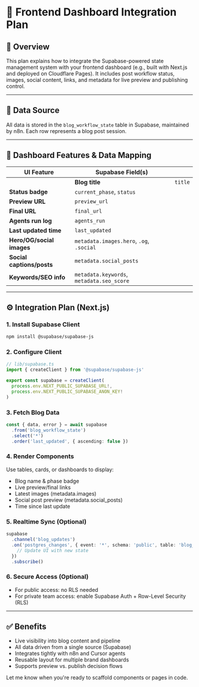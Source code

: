 # 🪽 Frontend Dashboard Integration Plan

## 📃 Overview

This plan explains how to integrate the Supabase-powered state management system with your frontend dashboard (e.g., built with Next.js and deployed on Cloudflare Pages). It includes post workflow status, images, social content, links, and metadata for live preview and publishing control.

---

## 🔄 Data Source

All data is stored in the `blog_workflow_state` table in Supabase, maintained by n8n. Each row represents a blog post session.

---

## 📒 Dashboard Features & Data Mapping

| UI Feature                | Supabase Field(s)                         |         |
| ------------------------- | ----------------------------------------- | ------- |
|                           | **Blog title**                            | `title` |
| **Status badge**          | `current_phase`, `status`                 |         |
| **Preview URL**           | `preview_url`                             |         |
| **Final URL**             | `final_url`                               |         |
| **Agents run log**        | `agents_run`                              |         |
| **Last updated time**     | `last_updated`                            |         |
| **Hero/OG/social images** | `metadata.images.hero`, `.og`, `.social`  |         |
| **Social captions/posts** | `metadata.social_posts`                   |         |
| **Keywords/SEO info**     | `metadata.keywords`, `metadata.seo_score` |         |

---

## ⚙️ Integration Plan (Next.js)

### 1. Install Supabase Client

```bash
npm install @supabase/supabase-js
```

### 2. Configure Client

```ts
// lib/supabase.ts
import { createClient } from '@supabase/supabase-js'

export const supabase = createClient(
  process.env.NEXT_PUBLIC_SUPABASE_URL!,
  process.env.NEXT_PUBLIC_SUPABASE_ANON_KEY!
)
```

### 3. Fetch Blog Data

```ts
const { data, error } = await supabase
  .from('blog_workflow_state')
  .select('*')
  .order('last_updated', { ascending: false })
```

### 4. Render Components

Use tables, cards, or dashboards to display:

- Blog name & phase badge
- Live preview/final links
- Latest images (metadata.images)
- Social post preview (metadata.social\_posts)
- Time since last update

### 5. Realtime Sync (Optional)

```ts
supabase
  .channel('blog_updates')
  .on('postgres_changes', { event: '*', schema: 'public', table: 'blog_workflow_state' }, payload => {
    // Update UI with new state
  })
  .subscribe()
```

### 6. Secure Access (Optional)

- For public access: no RLS needed
- For private team access: enable Supabase Auth + Row-Level Security (RLS)

---

## ✅ Benefits

- Live visibility into blog content and pipeline
- All data driven from a single source (Supabase)
- Integrates tightly with n8n and Cursor agents
- Reusable layout for multiple brand dashboards
- Supports preview vs. publish decision flows

Let me know when you're ready to scaffold components or pages in code.

